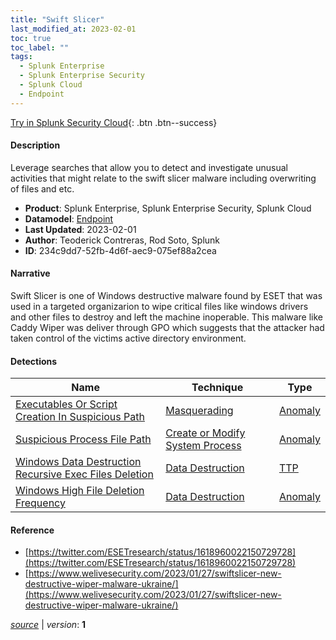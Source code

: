 ```yaml
---
title: "Swift Slicer"
last_modified_at: 2023-02-01
toc: true
toc_label: ""
tags:
  - Splunk Enterprise
  - Splunk Enterprise Security
  - Splunk Cloud
  - Endpoint
---
```


[Try in Splunk Security Cloud](https://www.splunk.com/en_us/cyber-security.html){: .btn .btn--success}

#### Description

Leverage searches that allow you to detect and investigate unusual activities that might relate to the swift slicer malware including overwriting of files and etc.

- **Product**: Splunk Enterprise, Splunk Enterprise Security, Splunk Cloud
- **Datamodel**: [Endpoint](https://docs.splunk.com/Documentation/CIM/latest/User/Endpoint)
- **Last Updated**: 2023-02-01
- **Author**: Teoderick Contreras, Rod Soto, Splunk
- **ID**: 234c9dd7-52fb-4d6f-aec9-075ef88a2cea

#### Narrative

Swift Slicer is one of Windows destructive malware found by ESET that was used in a targeted organizarion to wipe critical files like windows drivers and other files to destroy and left the machine inoperable. This malware like Caddy Wiper was deliver through GPO which suggests that the attacker had taken control of the victims active directory environment.

#### Detections

| Name        | Technique   | Type         |
| ----------- | ----------- |--------------|
| [Executables Or Script Creation In Suspicious Path](/endpoint/a7e3f0f0-ae42-11eb-b245-acde48001122/) | [Masquerading](/tags/#masquerading) | [Anomaly](https://github.com/splunk/security_content/wiki/Detection-Analytic-Types) |
| [Suspicious Process File Path](/endpoint/9be25988-ad82-11eb-a14f-acde48001122/) | [Create or Modify System Process](/tags/#create-or-modify-system-process) | [Anomaly](https://github.com/splunk/security_content/wiki/Detection-Analytic-Types) |
| [Windows Data Destruction Recursive Exec Files Deletion](/endpoint/3596a799-6320-4a2f-8772-a9e98ddb2960/) | [Data Destruction](/tags/#data-destruction) | [TTP](https://github.com/splunk/security_content/wiki/Detection-Analytic-Types) |
| [Windows High File Deletion Frequency](/endpoint/45b125c4-866f-11eb-a95a-acde48001122/) | [Data Destruction](/tags/#data-destruction) | [Anomaly](https://github.com/splunk/security_content/wiki/Detection-Analytic-Types) |

#### Reference

* [https://twitter.com/ESETresearch/status/1618960022150729728](https://twitter.com/ESETresearch/status/1618960022150729728)
* [https://www.welivesecurity.com/2023/01/27/swiftslicer-new-destructive-wiper-malware-ukraine/](https://www.welivesecurity.com/2023/01/27/swiftslicer-new-destructive-wiper-malware-ukraine/)



[*source*](https://github.com/splunk/security_content/tree/develop/stories/swift_slicer.yml) \| *version*: **1**